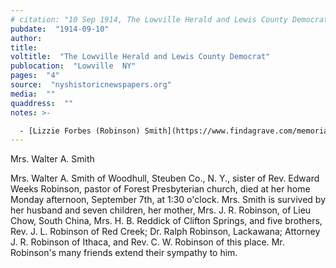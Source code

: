 ```yaml
---
# citation: "10 Sep 1914, The Lowville Herald and Lewis County Democrat, Lowville NY, p4, nyshistoricnewspapers.org."
pubdate:  "1914-09-10"
author: 
title: 
voltitle:  "The Lowville Herald and Lewis County Democrat"
publocation:  "Lowville  NY"
pages:  "4"
source:  "nyshistoricnewspapers.org"
media:  ""
quaddress:  ""
notes: >-

  - [Lizzie Forbes (Robinson) Smith](https://www.findagrave.com/memorial/102446247/lizzie-forbes-smith) (25 Oct 1873 to 07 Sep 1914), a daughter of Reverend James Richards Robinson.
---
```

Mrs. Walter A. Smith

Mrs. Walter A. Smith of Woodhull, Steuben Co., N. Y., sister of Rev. Edward Weeks Robinson, pastor of Forest Presbyterian church, died at her home Monday afternoon, September 7th, at 1:30 o'clock. Mrs. Smith is survived by her husband and seven children, her mother, Mrs. J. R. Robinson, of Lieu Chow, South China, Mrs. H. B. Reddick of Clifton Springs, and five brothers, Rev. J. L. Robinson of Red Creek; Dr. Ralph Robinson, Lackawana; Attorney J. R. Robinson of Ithaca, and Rev. C. W. Robinson of this place. Mr. Robinson's many friends extend their sympathy to him.

